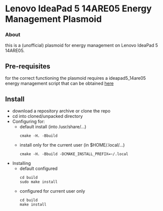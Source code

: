 # Lenovo IdeaPad 5 14ARE05 Energy Management Plasmoid

### About

this is a (unofficial) plasmoid for energy management on Lenovo IdeaPad 5 14ARE05.

## Pre-requisites

for the correct functioning the plasmoid requires a ideapad5\_14are05 energy management script that can be obtained [here](https://github.com/theorlangur/ideapad5_14are05_energy_mgmt)

## Install

* download a repository archive or clone the repo
* cd into cloned/unpacked directory
* Configuring for:
   * default install (into /usr/share/...)
     ```
     cmake -H. -Bbuild
     ```
   * install only for the current user (in $HOME/.local/...)
     ```
     cmake -H. -Bbuild -DCMAKE_INSTALL_PREFIX=~/.local
     ```
* Installing
   * default configured
     ```
     cd build
     sudo make install
     ```
   * configured for current user only
     ```
     cd build
     make install
     ```
